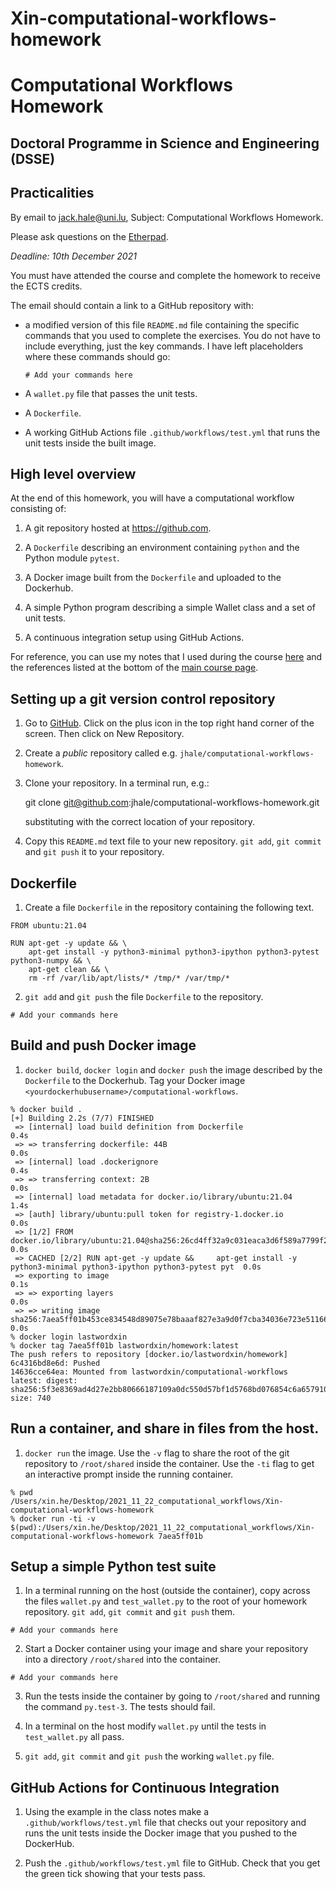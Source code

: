 # Xin-computational-workflows-homework
# Computational Workflows Homework
## Doctoral Programme in Science and Engineering (DSSE)

## Practicalities

By email to [jack.hale@uni.lu](mailto:jack.hale@uni.lu), Subject: Computational
Workflows Homework.

Please ask questions on the [Etherpad](https://pad.carpentries.org/cwul2021).

*Deadline: 10th December 2021*

You must have attended the course and complete the homework to receive the ECTS
credits.

The email should contain a link to a GitHub repository with:

* a modified version of this file `README.md` file containing the specific
  commands that you used to complete the exercises. You do not have to include
  everything, just the key commands. I have left placeholders where these commands
  should go:

    ```
    # Add your commands here
    ```
* A `wallet.py` file that passes the unit tests.
* A `Dockerfile`.
* A working GitHub Actions file `.github/workflows/test.yml` that runs the unit
  tests inside the built image.

## High level overview

At the end of this homework, you will have a computational workflow consisting
of:

1. A git repository hosted at https://github.com.

1. A `Dockerfile` describing an environment containing `python` and the Python module
   `pytest`.

2. A Docker image built from the `Dockerfile` and uploaded to the Dockerhub.

3. A simple Python program describing a simple Wallet class and a set of unit tests.

4. A continuous integration setup using GitHub Actions.

For reference, you can use my notes that I used during the course
[here](https://github.com/jhale/computational-workflows/blob/master/README_instructor.md)
and the references listed at the bottom of the [main course
page](https://jhale.github.io/computational-workflows/).

## Setting up a git version control repository

1. Go to [GitHub](https://github.com). Click on the plus icon in the top right
   hand corner of the screen. Then click on New Repository.

2. Create a *public* repository called e.g.
   `jhale/computational-workflows-homework`.

3. Clone your repository. In a terminal run, e.g.:

     git clone git@github.com:jhale/computational-workflows-homework.git

   substituting with the correct location of your repository.

4. Copy this `README.md` text file to your new repository. `git add`, `git
   commit` and `git push` it to your repository.

## Dockerfile

1. Create a file `Dockerfile` in the repository containing the following text.

```
FROM ubuntu:21.04

RUN apt-get -y update && \
    apt-get install -y python3-minimal python3-ipython python3-pytest python3-numpy && \
    apt-get clean && \
    rm -rf /var/lib/apt/lists/* /tmp/* /var/tmp/*
```

2. `git add` and `git push` the file `Dockerfile` to the repository.

```
# Add your commands here
```

## Build and push Docker image

1. `docker build`, `docker login` and `docker push` the image described by the
   `Dockerfile` to the Dockerhub. Tag your Docker image
   `<yourdockerhubusername>/computational-workflows`.

```
% docker build .
[+] Building 2.2s (7/7) FINISHED
 => [internal] load build definition from Dockerfile                                                                 0.4s
 => => transferring dockerfile: 44B                                                                                  0.0s
 => [internal] load .dockerignore                                                                                    0.4s
 => => transferring context: 2B                                                                                      0.0s
 => [internal] load metadata for docker.io/library/ubuntu:21.04                                                      1.4s
 => [auth] library/ubuntu:pull token for registry-1.docker.io                                                        0.0s
 => [1/2] FROM docker.io/library/ubuntu:21.04@sha256:26cd4ff32a9c031eaca3d6f589a7799f28b34a539e1bd81acbf1a6efeec4b1  0.0s
 => CACHED [2/2] RUN apt-get -y update &&     apt-get install -y python3-minimal python3-ipython python3-pytest pyt  0.0s
 => exporting to image                                                                                               0.1s
 => => exporting layers                                                                                              0.0s
 => => writing image sha256:7aea5ff01b453ce834548d89075e78baaaf827e3a9d0f7cba34036e723e51166                         0.0s
% docker login lastwordxin
% docker tag 7aea5ff01b lastwordxin/homework:latest
The push refers to repository [docker.io/lastwordxin/homework]
6c4316bd8e6d: Pushed
14636cce64ea: Mounted from lastwordxin/computational-workflows
latest: digest: sha256:5f3e8369ad4d27e2bb80666187109a0dc550d57bf1d5768bd076854c6a657910 size: 740
```

## Run a container, and share in files from the host.

1. `docker run` the image. Use the `-v` flag to share the root of the git
   repository to `/root/shared` inside the container. Use the `-ti` flag to get
   an interactive prompt inside the running container.

```
% pwd
/Users/xin.he/Desktop/2021_11_22_computational_workflows/Xin-computational-workflows-homework
% docker run -ti -v $(pwd):/Users/xin.he/Desktop/2021_11_22_computational_workflows/Xin-computational-workflows-homework 7aea5ff01b
```

## Setup a simple Python test suite

1. In a terminal running on the host (outside the container), copy across the
   files ``wallet.py`` and
   ``test_wallet.py`` to the root of your homework
   repository.  ``git add``, ``git commit`` and ``git push`` them.

```
# Add your commands here
```

2. Start a Docker container using your image and share your repository into a
   directory `/root/shared` into the container.

```
# Add your commands here
```

3. Run the tests inside the container by going to `/root/shared` and running the
   command `py.test-3`. The tests should fail.

3. In a terminal on the host modify ``wallet.py`` until the tests in
   ``test_wallet.py`` all pass.

4. ``git add``, ``git commit`` and ``git push`` the working ``wallet.py`` file.

## GitHub Actions for Continuous Integration

1. Using the example in the class notes make a `.github/workflows/test.yml`
   file that checks out your repository and runs the unit tests inside the
   Docker image that you pushed to the DockerHub.

3. Push the `.github/workflows/test.yml` file to GitHub. Check that you get the
   green tick showing that your tests pass.
